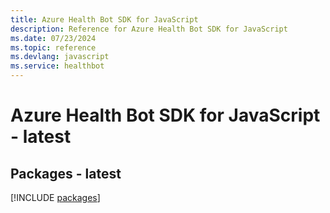 ```yaml
---
title: Azure Health Bot SDK for JavaScript
description: Reference for Azure Health Bot SDK for JavaScript
ms.date: 07/23/2024
ms.topic: reference
ms.devlang: javascript
ms.service: healthbot
---
```

# Azure Health Bot SDK for JavaScript - latest
## Packages - latest
[!INCLUDE [packages](health-bot-index.md)]